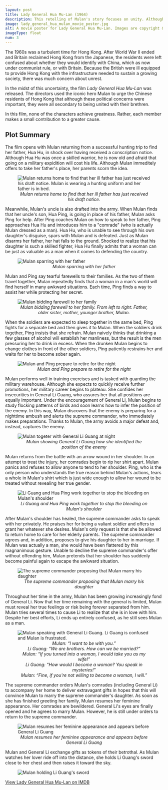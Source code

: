 ```yaml
---
layout: post
title: Lady General Hua Mu-Lan (1964)
description: This retelling of Mulan's story focuses on unity. Although Mulan, Ping, and Li Guang all make small contributions, they achieved something great together.
image: lady_general_hua_mulan_movie_poster.jpg
alt: A movie poster for Lady General Hua Mu-Lan. Images are copyright &copy;1964 Shaw Brothers.
imageType: float
num: 3
---
```


The 1960s was a turbulent time for Hong Kong. After World War II ended and Britain reclaimed Hong Kong from the Japanese, the residents were left confused about whether they would identify with China, which as now under communist rule, or with Britain. Because the British were ill equipped to provide Hong Kong with the infrastructure needed to sustain a growing society, there was much concern about unrest.

In the midst of this uncertainty, the film *Lady General Hua Mu-Lan* was released. The directors used the iconic hero Mulan to urge the Chinese residents of Hong Kong that although these political concerns were important, they were all secondary to being united with their brethren.

In this film, none of the characters achieve greatness. Rather, each member makes a small contribution to a greater cause.

<h2>Plot Summary</h2>

The film opens with Mulan returning from a successful hunting trip to find her father, Hua Hu, in shock over having received a conscription notice. Although Hua Hu was once a skilled warrior, he is now old and afraid that going on a military expidition will cost his life. Although Mulan immeditely offers to take her father's place, her parents scorn the idea.

<figure>
<img class="fillimg" src="/assets/images/articles/lady_general_hua_mulan/mulan_sees_her_father_sick.png" alt="Mulan returns home to find that her ill father has just received his draft notice. Mulan is wearing a hunting uniform and her father is in bed." />
<figcaption style="text-align: center;"><i>Mulan returns home to find that her ill father has just received his draft notice.</i></figcaption>
</figure>

Meanwhile, Mulan's uncle is also drafted into the army. When Mulan finds that her uncle's son, Hua Ping, is going in place of his father, Mulan asks Ping for help. After Ping coaches Mulan on how to speak to her father, Ping approaches Hua Hu and introduces him to a "comrade" (who is actually Mulan dressed as a man). Hua Hu, who is unable to see through his own daughter's disguise, spars with Mulan and is defeated. Just as Mulan disarms her father, her hat falls to the ground. Shocked to realize that his daughter is such a skilled fighter, Hua Hu finally admits that a woman can be just as valuable as a man when it comes to defending the country.

<figure>
<img class="fillimg" src="/assets/images/articles/lady_general_hua_mulan/mulan_spars_with_her_father.png" alt="Mulan sparring with her father" />
<figcaption style="text-align: center;"><i>Mulan sparring with her father</i></figcaption>
</figure>

Mulan and Ping say tearful farewells to their families. As the two of them travel together, Mulan repeatedly finds that a woman in a man's world will find herself in many awkward situations. Each time, Ping finds a way to assist her while protecting her secret.

<figure>
<img class="fillimg" src="/assets/images/articles/lady_general_hua_mulan/mulan_bids_farewell_to_her_family.png" alt="Mulan bidding farewell to her family" />
<figcaption style="text-align: center;"><i>Mulan bidding farewell to her family. From left to right: Father, older sister, mother, younger brother, Mulan.</i></figcaption>
</figure>

When the soldiers are expected to sleep together in the same bed, Ping fights for a separate bed and then gives it to Mulan. When the soldiers drink together, Ping insists that she refrain. Mulan naively thinks that drinking a few glasses of alcohol will establish her manliness, but the result is the men pressuring her to drink in excess. When the drunken Mulan begins to change clothes in front of the other soldiers, Ping patiently restrains her and waits for her to become sober again.

<figure>
<img class="fillimg" src="/assets/images/articles/lady_general_hua_mulan/mulan_and_ping_prepare_to_retire_for_the_night.png" alt="Mulan and Ping prepare to retire for the night" />
<figcaption style="text-align: center;"><i>Mulan and Ping prepare to retire for the night</i></figcaption>
</figure>

Mulan performs well in training exercises and is tasked with guarding the military warehouse. Although she expects to quickly receive further promotions, her military career begins to plateau. She confides her insecurities in General Li Guang, who assures her that all positions are equally important. Under the encouragement of General Li, Mulan begins to study flocking patterns of birds and soon learns how to infer the position of the enemy. In this way, Mulan discovers that the enemy is preparing for a nighttime ambush and alerts the supreme commander, who immediately makes preparations. Thanks to Mulan, the army avoids a major defeat and, instead, captures the enemy.

<figure>
<img class="fillimg" src="/assets/images/articles/lady_general_hua_mulan/mulan_with_general_li_guang_at_night.png" alt="Mulan togeter with General Li Guang at night" />
<figcaption style="text-align: center;"><i>Mulan showing General Li Guang how she identified the position of the enemy</i></figcaption>
</figure>

Mulan returns from the battle with an arrow wound in her shoulder. In an attempt to treat the injury, her comrades begin to rip her shirt apart. Mulan panics and refuses to allow anyone to tend to her shoulder. Ping, who is the only person who understands the true reason behind Mulan's actions, tears a whole in Mulan's shirt which is just wide enough to allow her wound to be treated without revealing her true gender.

<figure>
<img class="fillimg" src="/assets/images/articles/lady_general_hua_mulan/mulan_shoulder_bleeding.png" alt="Li Guang and Hua Ping work together to stop the bleeding on Mulan's shoulder" />
<figcaption style="text-align: center;"><i>Li Guang and Hua Ping work together to stop the bleeding on Mulan's shoulder</i></figcaption>
</figure>

After Mulan's shoulder has healed, the supreme commander asks to speak with her privately. He praises her for being a valiant soldier and offers to grant her whatever she desires. Mulan's only request is that she be allowed to return home to care for her elderly parents. The supreme commander agrees and, in addition, proposes to give his daughter to her in marriage. If Mulan was actually a man, she would have been flattered by this magnanimous gesture. Unable to decline the supreme commander's offer without offending him, Mulan pretends that her shoulder has suddenly become painful again to escape the awkward situation.

<figure>
<img class="fillimg" src="/assets/images/articles/lady_general_hua_mulan/supreme_commander_with_mulan.png" alt="The supreme commander proposing that Mulan marry his daughter" />
<figcaption style="text-align: center;"><i>The supreme commander proposing that Mulan marry his daughter</i></figcaption>
</figure>

Throughout her time in the army, Mulan has been growing increasingly fond of General Li. Now that her time remaining with the general is limited, Mulan must reveal her true feelings or risk being forever separated from him. Mulan tries several times to cause Li to realize that she is in love with him. Despite her best efforts, Li ends up entirely confused, as he still sees Mulan as a man.

<figure>
<img class="fillimg" src="/assets/images/articles/lady_general_hua_mulan/mulan_frustrated_with_li_guang.png" alt="Mulan speaking with General Li Guang. Li Guang is confused and Mulan is frustrated." />
<figcaption style="text-align: center;"><i>Mulan: &ldquo;I want to be with you.&rdquo;<br />Li Guang: &ldquo;We are brothers. How can we be married?&rdquo;<br />Mulan: &ldquo;If you turned into a woman, I would take you as my wife!&rdquo;<br />Li Guang: &ldquo;How would I become a woman? You speak in mysteries!&rdquo;<br />Mulan: &ldquo;Fine, if you're not willing to become a woman, I will.&rdquo;</i></figcaption>
</figure>

The supreme commander orders Mulan's comrades (including General Li) to accompany her home to deliver extravagant gifts in hopes that this will convince Mulan to marry the supreme commander's daughter. As soon as she has finished greeting her family, Mulan resumes her feminine appearance. Her comrades are bewildered. General Li's eyes are finally opened and he agrees to marry Mulan. However, he is still under orders to return to the supreme commander.

<figure>
<img class="fillimg" src="/assets/images/articles/lady_general_hua_mulan/mulan_resumes_feminine_appearance.png" alt="Mulan resumes her feminine appearance and appears before General Li Guang" />
<figcaption style="text-align: center;"><i>Mulan resumes her feminine appearance and appears before General Li Guang</i></figcaption>
</figure>

Mulan and General Li exchange gifts as tokens of their betrothal. As Mulan watches her lover ride off into the distance, she holds Li Guang's sword close to her chest and then raises it toward the sky.

<figure>
<img class="fillimg" src="/assets/images/articles/lady_general_hua_mulan/mulan_holding_li_guangs_sword.png" alt="Mulan holding Li Guang's sword" />
</figure>

<a href="https://www.imdb.com/title/tt0064452/">View Lady General Hua Mu-Lan on IMDB</a>

